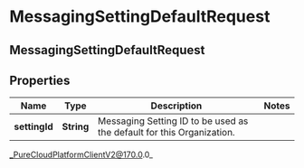 # MessagingSettingDefaultRequest

## MessagingSettingDefaultRequest

## Properties

|Name | Type | Description | Notes|
|------------ | ------------- | ------------- | -------------|
| **settingId** | **String** | Messaging Setting ID to be used as the default for this Organization. | |



_PureCloudPlatformClientV2@170.0.0_
